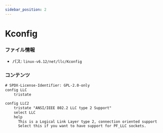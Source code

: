 ```yaml
---
sidebar_position: 2
---
```

# Kconfig

### ファイル情報

- パス: `linux-v6.12/net/llc/Kconfig`

### コンテンツ

```txt
# SPDX-License-Identifier: GPL-2.0-only
config LLC
	tristate

config LLC2
	tristate "ANSI/IEEE 802.2 LLC type 2 Support"
	select LLC
	help
	  This is a Logical Link Layer type 2, connection oriented support.
	  Select this if you want to have support for PF_LLC sockets.

```
